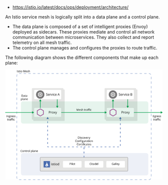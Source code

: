 - https://istio.io/latest/docs/ops/deployment/architecture/


An Istio service mesh is logically split into a data plane and a control plane.

- The data plane is composed of a set of intelligent proxies (Envoy) deployed as sidecars. These proxies mediate and control all network communication between microservices. They also collect and report telemetry on all mesh traffic.
- The control plane manages and configures the proxies to route traffic.

The following diagram shows the different components that make up each plane:

![](/static/images/2308/p001.svg)